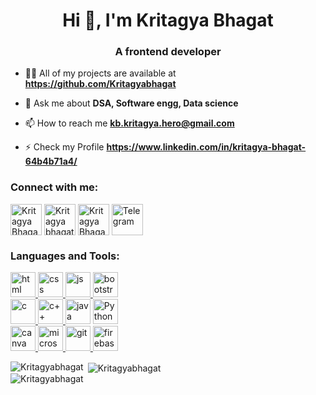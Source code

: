 <div class="container">
<h1 align="center">Hi 👋, I'm Kritagya Bhagat </h1>
<h3 align="center">A frontend developer</h3>

<p align="left"> </p>

- 👨‍💻 All of my projects are available at **https://github.com/Kritagyabhagat**

- 💬 Ask me about **DSA, Software engg, Data science**

- 📫 How to reach me **kb.kritagya.hero@gmail.com**

- ⚡ Check my Profile **https://www.linkedin.com/in/kritagya-bhagat-64b4b71a4/**

<h3 align="left">Connect with me:</h3>
<p align="left">
<a href="https://www.linkedin.com/in/kritagya-bhagat-64b4b71a4/" target="blank"><img align="center" src="https://img.icons8.com/color/48/linkedin-2--v1.png" alt="Kritagya Bhagat" height="50" /></a>
<a href="https://mail.google.com/mail/u/0/?tab=rm&ogbl#inbox" target="blank"><img align="center" src="https://img.icons8.com/fluency/240/gmail-new.png" alt="Kritagya bhagat" height="50" /></a>
<a href="https://www.facebook.com/kritagya.bhagat.5602/" target="blank"><img align="center" src="https://img.icons8.com/fluency/240/facebook-circled.png" alt="Kritagya Bhagat" height="50" /></a>
<a href="https://web.telegram.org/a/" target="blank"><img align="center" src="https://img.icons8.com/color/48/telegram-app--v1.png" alt="Telegram" height="50" /></a>
<!-- <a href="https://www.instagram.com/kritagyabhagat/" target="blank"><img align="center" src="https://img.icons8.com/fluency/240/instagram-new.png" alt="kritagyabhagat" height="50" /></a> -->
</p>
<h3 align="left">Languages and Tools:</h3>
<p align="left">
<a href="https://www.w3schools.com/html/" target="_blank" rel="noreferrer"> <img src="https://img.icons8.com/fluency/48/html-5.png" alt="html" width="40" height="40"/> </a>
<a href="https://www.w3schools.com/cpp/" target="_blank" rel="noreferrer"> <img src="https://img.icons8.com/color/48/css3.png" alt="css" width="40" height="40"/> </a>
<a href="#" target="_blank" rel="noreferrer"> <img src="https://img.icons8.com/color/48/javascript--v1.png" alt="js" width="40" height="40"/> </a>
<a href="https://getbootstrap.com" target="_blank" rel="noreferrer"> <img src="https://img.icons8.com/color/48/bootstrap--v2.png" alt="bootstrap" width="40" height="40"/> </a><br>
<a href="https://www.cprogramming.com/" target="_blank" rel="noreferrer"> <img src="https://img.icons8.com/color/48/c-programming.png" alt="c" width="40" height="40"/> </a>
<a href="https://www.cprogramming.com/" target="_blank" rel="noreferrer"> <img src="https://img.icons8.com/fluency/240/c-plus-plus-logo.png" alt="c++" width="40" height="40"/> </a>
<a href="https://www.java.com" target="_blank" rel="noreferrer"> <img src="https://img.icons8.com/color/48/java-coffee-cup-logo--v1.png" alt="java" width="40" height="40"/></a>
<a href="#" target="_blank" rel="noreferrer"> <img src="https://img.icons8.com/fluency/48/python.png" alt="Python" width="40" height="40"/></a><br>
<a href="https://www.canva.com/" target="_blank" rel="noreferrer"> <img src="https://img.icons8.com/fluency/240/canva-app.png" alt="canva" width="40" height="40"/> </a>
<a href="#" target="_blank" rel="noreferrer"> <img src="https://img.icons8.com/fluency/48/microsoft-365.png" alt="microsoft 365" width="40" height="40"/> </a>
<a href="https://git-scm.com/" target="_blank" rel="noreferrer"> <img src="https://img.icons8.com/color/48/git.png" alt="git" width="40" height="40"/> </a>
<a href="https://firebase.google.com/" target="_blank" rel="noreferrer"> <img src="https://img.icons8.com/color/48/firebase.png" alt="firebase" width="40" height="40"/> </a>
</p>

<div><img align="left" src="https://github-readme-stats.vercel.app/api/top-langs?username=Kritagyabhagat&show_icons=true&locale=en&layout=compact" alt="Kritagyabhagat" /></div>
<div>&nbsp;<img align="center" src="https://github-readme-stats.vercel.app/api?username=Kritagyabhagat&show_icons=true&locale=en" alt="Kritagyabhagat" /></div>
<div><img align="center" src="https://github-readme-streak-stats.herokuapp.com/?user=Kritagyabhagat&" alt="Kritagyabhagat" /></div>
